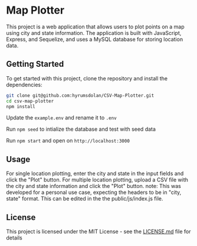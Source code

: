 # Map Plotter

This project is a web application that allows users to plot points on a map using city and state information. The application is built with JavaScript, Express, and Sequelize, and uses a MySQL database for storing location data.

## Getting Started

To get started with this project, clone the repository and install the dependencies:

```bash
git clone git@github.com:hyrumsdolan/CSV-Map-Plotter.git
cd csv-map-plotter
npm install
```

Update the `example.env` and rename it to `.env`

Run `npm seed` to intialize the database and test with seed data

Run `npm start` and open on `http://localhost:3000`

## Usage

For single location plotting, enter the city and state in the input fields and click the "Plot" button. 
For multiple location plotting, upload a CSV file with the city and state information and click the "Plot" button.
note: This was developed for a personal use case, expecting the headers to be in "city, state" format. This can be edited in the the public/js/index.js file.

## License

This project is licensed under the MIT License - see the [LICENSE.md](LICENSE.md) file for details
